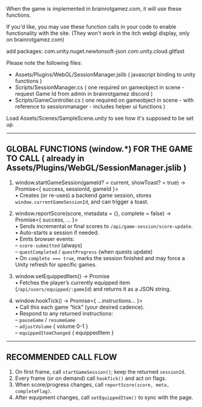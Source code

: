 
When the game is implemented in brainrotgamez.com, it will use these functions.

If you'd like, you may use these function calls in your code to enable functionality with the site.
(They won't work in the itch webgl display, only on brainrotgamez.com)

add packages: 
com.unity.nuget.newtonsoft-json
com.unity.cloud.gltfast

Please note the following files:
- Assets/Plugins/WebGL/SessionManager.jslib ( javascript binding to unity functions )
- Scripts/SessionManager.cs ( one required on gameobject in scene - request Game Id from admin in brainrotgamez discord )
- Scripts/GameController.cs ( one required on gameobject in scene - with reference to sessionmanager - includes helper ui functions )

Load Assets/Scenes/SampleScene.unity to see how it's supposed to be set up.

--------------------------------------------------------------------
GLOBAL FUNCTIONS (window.*) FOR THE GAME TO CALL ( already in Assets/Plugins/WebGL/SessionManager.jslib )
--------------------------------------------------------------------

1. window.startGameSession(gameId? = current, showToast? = true) → Promise<{ success, sessionId, gameId }>  
   • Creates (or re-uses) a backend game session, stores `window.currentGameSessionId`, and can trigger a toast.

2. window.reportScore(score, metadata = {}, complete = false) → Promise<{ success, … }>  
   • Sends incremental or final scores to `/api/game-session/score-update`.  
   • Auto-starts a session if needed.  
   • Emits browser events:  
     – `score-submitted` (always)  
     – `questCompleted` / `questProgress` (when quests update)  
   • On `complete === true`, marks the session finished and may force a Unity refresh for specific games.

3. window.setEquippedItem() → Promise<JSONStringified EquippedItem>  
   • Fetches the player’s currently equipped item (`/api/users/equipped/:gameId`) and returns it as a JSON string.

4. window.hookTick() → Promise<{ …instructions… }>  
   • Call this each game “tick” (your desired cadence).  
   • Respond to any returned instructions:  
     – `pauseGame` / `resumeGame`  
     – `adjustVolume` { volume 0-1 }  
     – `equippedItemChanged` { equippedItem }

--------------------------------------------------------------------
RECOMMENDED CALL FLOW
--------------------------------------------------------------------
1. On first frame, call `startGameSession()`; keep the returned `sessionId`.  
2. Every frame (or on demand) call `hookTick()` and act on flags.  
3. When score/progress changes, call `reportScore(score, meta, completeFlag)`.  
4. After equipment changes, call `setEquippedItem()` to sync with the page.
